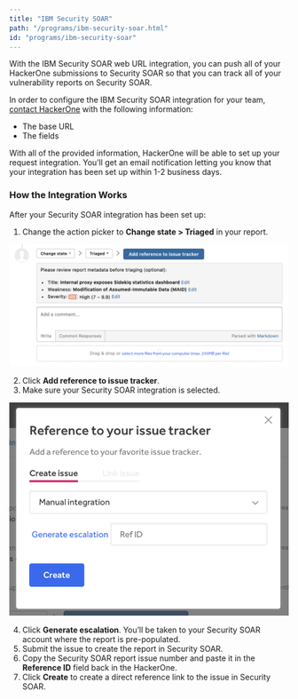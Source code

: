 ```yaml
---
title: "IBM Security SOAR"
path: "/programs/ibm-security-soar.html"
id: "programs/ibm-security-soar"
---
```


With the IBM Security SOAR web URL integration, you can push all of your HackerOne submissions to Security SOAR so that you can track all of your vulnerability reports on Security SOAR.

In order to configure the IBM Security SOAR integration for your team, [contact HackerOne](https://support.hackerone.com/hc/en-us/requests/new) with the following information:

* The base URL
* The fields

With all of the provided information, HackerOne will be able to set up your request integration. You’ll get an email notification letting you know that your integration has been set up within 1-2 business days.

### How the Integration Works
After your Security SOAR integration has been set up:
1. Change the action picker to **Change state > Triaged** in your report.

![integrations](./images/add-integration-reference.png)

2. Click **Add reference to issue tracker**.
3. Make sure your Security SOAR integration is selected.

![integration](./images/issue-tracker-reference.png)

4. Click **Generate escalation**. You’ll be taken to your Security SOAR account where the report is pre-populated.
3. Submit the issue to create the report in Security SOAR.
4. Copy the Security SOAR report issue number and paste it in the **Reference ID** field back in the HackerOne.
5. Click **Create** to create a direct reference link to the issue in Security SOAR.
